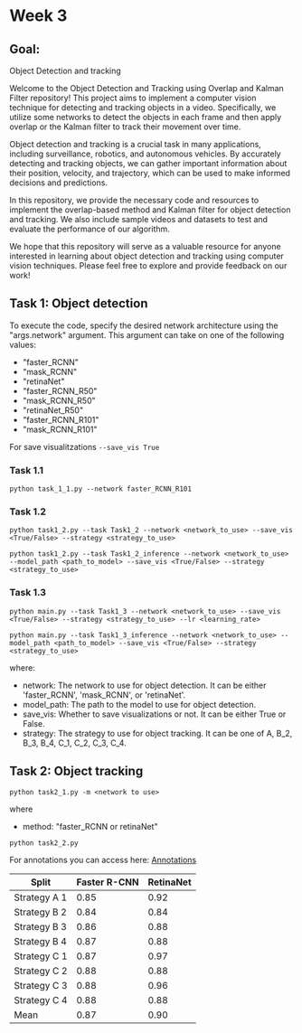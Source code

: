 # Week 3

## Goal:

Object Detection and tracking

Welcome to the Object Detection and Tracking using Overlap and Kalman Filter repository! This project aims to implement a computer vision technique for detecting and tracking objects in a video. Specifically, we utilize some networks to detect the objects in each frame and then apply overlap or the Kalman filter to track their movement over time.

Object detection and tracking is a crucial task in many applications, including surveillance, robotics, and autonomous vehicles. By accurately detecting and tracking objects, we can gather important information about their position, velocity, and trajectory, which can be used to make informed decisions and predictions.

In this repository, we provide the necessary code and resources to implement the overlap-based method and Kalman filter for object detection and tracking. We also include sample videos and datasets to test and evaluate the performance of our algorithm.

We hope that this repository will serve as a valuable resource for anyone interested in learning about object detection and tracking using computer vision techniques. Please feel free to explore and provide feedback on our work!
## Task 1: Object detection

To execute the code, specify the desired network architecture using the "args.network" argument. This argument can take on one of the following values:

- "faster_RCNN"
- "mask_RCNN"
- "retinaNet"
- "faster_RCNN_R50"
- "mask_RCNN_R50"
- "retinaNet_R50"
- "faster_RCNN_R101"
- "mask_RCNN_R101"

For save visualitzations ```--save_vis True```

###  Task 1.1 

```
python task_1_1.py --network faster_RCNN_R101
```
###  Task 1.2 
```
python task1_2.py --task Task1_2 --network <network_to_use> --save_vis <True/False> --strategy <strategy_to_use>
```
```
python task1_2.py --task Task1_2_inference --network <network_to_use> --model_path <path_to_model> --save_vis <True/False> --strategy <strategy_to_use>
```
### Task 1.3 

```
python main.py --task Task1_3 --network <network_to_use> --save_vis <True/False> --strategy <strategy_to_use> --lr <learning_rate>
```
```
python main.py --task Task1_3_inference --network <network_to_use> --model_path <path_to_model> --save_vis <True/False> --strategy <strategy_to_use>
```
where:
- network: The network to use for object detection. It can be either 'faster_RCNN', 'mask_RCNN', or 'retinaNet'.
- model_path: The path to the model to use for object detection.
- save_vis: Whether to save visualizations or not. It can be either True or False.
- strategy: The strategy to use for object tracking. It can be one of A, B_2, B_3, B_4, C_1, C_2, C_3, C_4.  
  


##  Task 2: Object tracking

```
python task2_1.py -m <network to use>
```
where
- method: "faster_RCNN or retinaNet"


```
python task2_2.py
```

For annotations you can access here: [Annotations](https://github.com/mcv-m6-video/mcv-m6-2023-team6/tree/main/week3/Results/task1_2_CVAT)


| Split	| Faster R-CNN | RetinaNet |
| ------------- | ------------- | ------------- |
| Strategy A  1	| 0.85	| 0.92
| Strategy B  2	| 0.84	| 0.84
| Strategy B  3	| 0.86	| 0.88
| Strategy B  4	| 0.87	| 0.88
| Strategy C  1	| 0.87	| 0.97
| Strategy C  2	| 0.88	| 0.88
| Strategy C  3	| 0.88	| 0.96
| Strategy C  4	| 0.88	| 0.88
| Mean	| 0.87	| 0.90